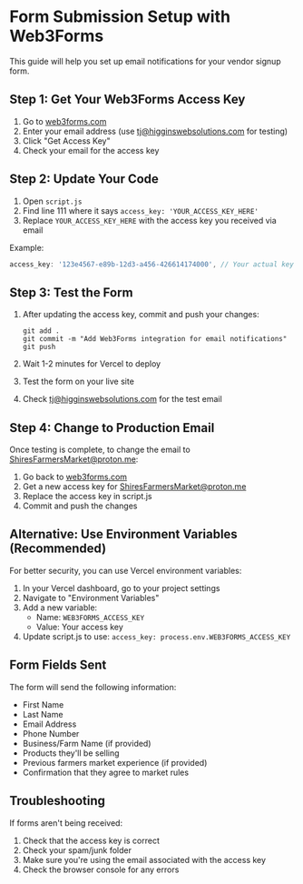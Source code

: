 # Form Submission Setup with Web3Forms

This guide will help you set up email notifications for your vendor signup form.

## Step 1: Get Your Web3Forms Access Key

1. Go to [web3forms.com](https://web3forms.com)
2. Enter your email address (use tj@higginswebsolutions.com for testing)
3. Click "Get Access Key"
4. Check your email for the access key

## Step 2: Update Your Code

1. Open `script.js` 
2. Find line 111 where it says `access_key: 'YOUR_ACCESS_KEY_HERE'`
3. Replace `YOUR_ACCESS_KEY_HERE` with the access key you received via email

Example:
```javascript
access_key: '123e4567-e89b-12d3-a456-426614174000', // Your actual key
```

## Step 3: Test the Form

1. After updating the access key, commit and push your changes:
   ```
   git add .
   git commit -m "Add Web3Forms integration for email notifications"
   git push
   ```

2. Wait 1-2 minutes for Vercel to deploy
3. Test the form on your live site
4. Check tj@higginswebsolutions.com for the test email

## Step 4: Change to Production Email

Once testing is complete, to change the email to ShiresFarmersMarket@proton.me:

1. Go back to [web3forms.com](https://web3forms.com)
2. Get a new access key for ShiresFarmersMarket@proton.me
3. Replace the access key in script.js
4. Commit and push the changes

## Alternative: Use Environment Variables (Recommended)

For better security, you can use Vercel environment variables:

1. In your Vercel dashboard, go to your project settings
2. Navigate to "Environment Variables"
3. Add a new variable:
   - Name: `WEB3FORMS_ACCESS_KEY`
   - Value: Your access key
4. Update script.js to use: `access_key: process.env.WEB3FORMS_ACCESS_KEY`

## Form Fields Sent

The form will send the following information:
- First Name
- Last Name
- Email Address
- Phone Number
- Business/Farm Name (if provided)
- Products they'll be selling
- Previous farmers market experience (if provided)
- Confirmation that they agree to market rules

## Troubleshooting

If forms aren't being received:
1. Check that the access key is correct
2. Check your spam/junk folder
3. Make sure you're using the email associated with the access key
4. Check the browser console for any errors
